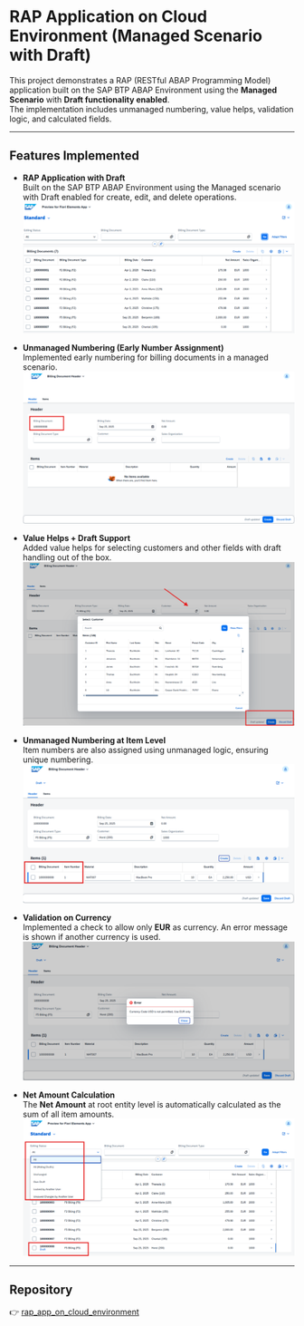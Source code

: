 # RAP Application on Cloud Environment (Managed Scenario with Draft)

This project demonstrates a RAP (RESTful ABAP Programming Model) application built on the SAP BTP ABAP Environment using the **Managed Scenario** with **Draft functionality enabled**.  
The implementation includes unmanaged numbering, value helps, validation logic, and calculated fields.

---

## Features Implemented

- **RAP Application with Draft**  
  Built on the SAP BTP ABAP Environment using the Managed scenario with Draft enabled for create, edit, and delete operations.  
  ![Initial Report](./img/1.%20Initial%20Report.png)

- **Unmanaged Numbering (Early Number Assignment)**  
  Implemented early numbering for billing documents in a managed scenario.  
  ![Unmanaged numbering](./img/2.%20Unmanaged%20numbering%20in%20Managed%20Scenario.png)

- **Value Helps + Draft Support**  
  Added value helps for selecting customers and other fields with draft handling out of the box.  
  ![Value Help](./img/3.%20Value%20Help%20+%20Draft%20Functionality.png)

- **Unmanaged Numbering at Item Level**  
  Item numbers are also assigned using unmanaged logic, ensuring unique numbering.  
  ![Unmanaged numbering item level](./img/4.%20Unmanaged%20numbering%20az%20Item%20level.png)

- **Validation on Currency**  
  Implemented a check to allow only **EUR** as currency. An error message is shown if another currency is used.  
  ![Currency Validation](./img/5.%20Validation%20on%20Currency.png)

- **Net Amount Calculation**  
  The **Net Amount** at root entity level is automatically calculated as the sum of all item amounts.  
  ![Draft Handling](./img/6.%20Draft%20Handling%20out%20of%20box.png)

---

## Repository
👉 [rap_app_on_cloud_environment](https://github.com/rimo-de/rap_app_on_cloud_environment.git)




